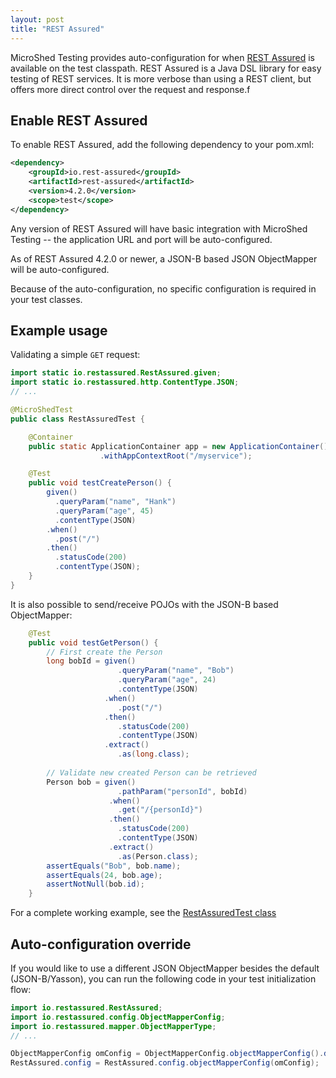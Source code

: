 ```yaml
---
layout: post
title: "REST Assured"
---
```


MicroShed Testing provides auto-configuration for when [REST Assured](https://github.com/rest-assured/rest-assured) is available on the test classpath. REST Assured is a Java DSL library for easy testing of REST services. It is more verbose than using a REST client, but offers more direct control over the request and response.f

## Enable REST Assured

To enable REST Assured, add the following dependency to your pom.xml:

```xml
<dependency>
    <groupId>io.rest-assured</groupId>
    <artifactId>rest-assured</artifactId>
    <version>4.2.0</version>
    <scope>test</scope>
</dependency>
```

Any version of REST Assured will have basic integration with MicroShed Testing -- the application URL and port will be auto-configured.

As of REST Assured 4.2.0 or newer, a JSON-B based JSON ObjectMapper will be auto-configured.

Because of the auto-configuration, no specific configuration is required in your test classes.

## Example usage

Validating a simple `GET` request:

```java
import static io.restassured.RestAssured.given;
import static io.restassured.http.ContentType.JSON;
// ...

@MicroShedTest
public class RestAssuredTest {

    @Container
    public static ApplicationContainer app = new ApplicationContainer()
                    .withAppContextRoot("/myservice");

    @Test
    public void testCreatePerson() {
        given()
          .queryParam("name", "Hank")
          .queryParam("age", 45)
          .contentType(JSON)
        .when()
          .post("/")
        .then()
          .statusCode(200)
          .contentType(JSON);
    }
}
```

It is also possible to send/receive POJOs with the JSON-B based ObjectMapper:

```java
    @Test
    public void testGetPerson() {
        // First create the Person
        long bobId = given()
                        .queryParam("name", "Bob")
                        .queryParam("age", 24)
                        .contentType(JSON)
                     .when()
                        .post("/")
                     .then()
                        .statusCode(200)
                        .contentType(JSON)
                     .extract()
                        .as(long.class);
                        
        // Validate new created Person can be retrieved
        Person bob = given()
                        .pathParam("personId", bobId)
                      .when()
                        .get("/{personId}")
                      .then()
                        .statusCode(200)
                        .contentType(JSON)
                      .extract()
                        .as(Person.class);
        assertEquals("Bob", bob.name);
        assertEquals(24, bob.age);
        assertNotNull(bob.id);
    }
```

For a complete working example, see the [RestAssuredTest class](https://github.com/MicroShed/microshed-testing/blob/master/sample-apps/everything-app/src/test/java/org/example/app/RestAssuredTest.java)

## Auto-configuration override

If you would like to use a different JSON ObjectMapper besides the default (JSON-B/Yasson), you can run the following code in your test initialization flow:

```java
import io.restassured.RestAssured;
import io.restassured.config.ObjectMapperConfig;
import io.restassured.mapper.ObjectMapperType;
// ...

ObjectMapperConfig omConfig = ObjectMapperConfig.objectMapperConfig().defaultObjectMapperType(ObjectMapperType.JACKSON_2);
RestAssured.config = RestAssured.config.objectMapperConfig(omConfig);
```
